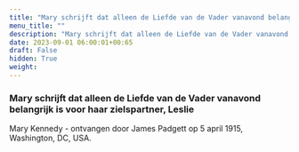 ```yaml
---
title: "Mary schrijft dat alleen de Liefde van de Vader vanavond belangrijk is voor haar zielspartner, Leslie"
menu_title: ""
description: "Mary schrijft dat alleen de Liefde van de Vader vanavond belangrijk is voor haar zielspartner, Leslie"
date: 2023-09-01 06:00:01+00:65
draft: False
hidden: True
weight:
---
```

### Mary schrijft dat alleen de Liefde van de Vader vanavond belangrijk is voor haar zielspartner, Leslie

Mary Kennedy - ontvangen door James Padgett op 5 april 1915, Washington, DC, USA.
